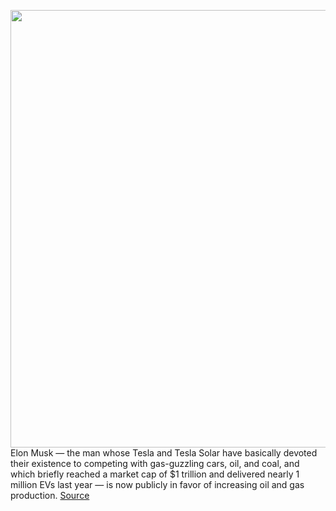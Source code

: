 <img src='https://cdn.vox-cdn.com/thumbor/jBEIn0cEmmr_nTRRgOoRzE01gGw=/0x0:2040x1360/1200x800/filters:focal(913x427:1239x753)/cdn.vox-cdn.com/uploads/chorus_image/image/70581664/elon_musk_tesla_3036.0.jpg' width='700px' /><br/>
Elon Musk — the man whose Tesla and Tesla Solar have basically devoted their existence to competing with gas-guzzling cars, oil, and coal, and which briefly reached a market cap of $1 trillion and delivered nearly 1 million EVs last year — is now publicly in favor of increasing oil and gas production.
<a href='https://www.theverge.com/2022/3/4/22962398/elon-musk-tesla-says-more-oil-gas-needed'> Source <a/>